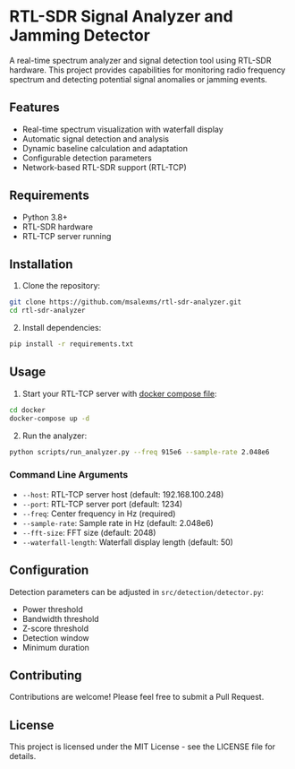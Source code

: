 # RTL-SDR Signal Analyzer and Jamming Detector

A real-time spectrum analyzer and signal detection tool using RTL-SDR hardware. This project provides capabilities for monitoring radio frequency spectrum and detecting potential signal anomalies or jamming events.

## Features

- Real-time spectrum visualization with waterfall display
- Automatic signal detection and analysis
- Dynamic baseline calculation and adaptation
- Configurable detection parameters
- Network-based RTL-SDR support (RTL-TCP)

## Requirements

- Python 3.8+
- RTL-SDR hardware
- RTL-TCP server running

## Installation

1. Clone the repository:
```bash
git clone https://github.com/msalexms/rtl-sdr-analyzer.git
cd rtl-sdr-analyzer
```

2. Install dependencies:
```bash
pip install -r requirements.txt
```

## Usage

1. Start your RTL-TCP server with [docker compose file](docker/docker-compose.yml):

```bash
cd docker
docker-compose up -d
```

2. Run the analyzer:
```bash
python scripts/run_analyzer.py --freq 915e6 --sample-rate 2.048e6
```

### Command Line Arguments

- `--host`: RTL-TCP server host (default: 192.168.100.248)
- `--port`: RTL-TCP server port (default: 1234)
- `--freq`: Center frequency in Hz (required)
- `--sample-rate`: Sample rate in Hz (default: 2.048e6)
- `--fft-size`: FFT size (default: 2048)
- `--waterfall-length`: Waterfall display length (default: 50)

## Configuration

Detection parameters can be adjusted in `src/detection/detector.py`:

- Power threshold
- Bandwidth threshold
- Z-score threshold
- Detection window
- Minimum duration

## Contributing

Contributions are welcome! Please feel free to submit a Pull Request.

## License

This project is licensed under the MIT License - see the LICENSE file for details.